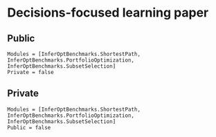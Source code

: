 # Decisions-focused learning paper

## Public

```@autodocs
Modules = [InferOptBenchmarks.ShortestPath, InferOptBenchmarks.PortfolioOptimization, InferOptBenchmarks.SubsetSelection]
Private = false
```

## Private

```@autodocs
Modules = [InferOptBenchmarks.ShortestPath, InferOptBenchmarks.PortfolioOptimization, InferOptBenchmarks.SubsetSelection]
Public = false
```
